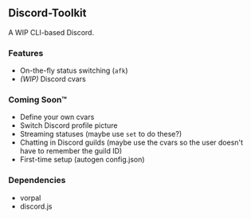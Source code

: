 Discord-Toolkit
---
A WIP CLI-based Discord.

### Features
* On-the-fly status switching (`afk`)
* _(WIP)_ Discord cvars

### Coming Soon™
* Define your own cvars
* Switch Discord profile picture
* Streaming statuses (maybe use `set` to do these?)
* Chatting in Discord guilds (maybe use the cvars so the user doesn't have to remember the guild ID)
* First-time setup (autogen config.json)

### Dependencies
* vorpal
* discord.js
